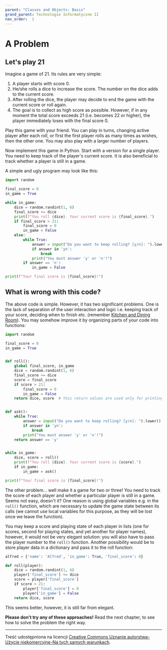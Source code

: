 ```yaml
---
parent: "Classes and Objects: Basis"
grand_parent: Technologie Informatyczne II
nav_order:  1
---
```


# A Problem

## Let's play 21

Imagine a game of 21. Its rules are very simple:

1. A player starts with score 0.
2. He/she rolls a dice to increase the score. The number on the dice adds to the current score.
3. After rolling the dice, the player may decide to end the game with the current score or roll again.
4. The goal is to collect as high score as possible. However, if in any moment the total score exceeds 21 (i.e. becomes 22 or higher), the player immediately loses with the final score 0.

Play this game with your friend. You can play in turns, changing active player after each roll, or first the first player rolls as many times as wishes, then the other one. You may also play with a larger number of players.

Now implement this game in Python. Start with a version for a single player. You need to keep track of the player's current score. It is also beneficial to track whether a player is still in a game.

A simple and ugly program may look like this:

```python
import random

final_score = 0
in_game = True

while in_game:
    dice = random.randint(1, 6)
    final_score += dice
    print(f"You roll {dice}. Your current score is {final_score}.")
    if final_score > 21:
        final_score = 0
        in_game = False
    else:
        while True:
            answer = input("Do you want to keep rolling? [y/n]: ").lower()
            if answer in 'yn':
                break
            print("You must answer 'y' or 'n'!")
        if answer == 'n':
            in_game = False

print(f"Your final score is {final_score}!")
```

## What is wrong with this code?

The above code is simple. However, it has two significant problems. One is the lack of separation of the user interaction and logic i.e. keeping track of your score, deciding when to finish etc. (remember [Kitchen and Dining Room](../00%20Algorithms/3%20Frontend-backend)). You may somehow improve it by organizing parts of your code into functions:

```python
import random

final_score = 0
in_game = True


def roll():
    global final_score, in_game
    dice = random.randint(1, 6)
    final_score += dice
    score = final_score
    if score > 21:
        final_score = 0
        in_game = False
    return dice, score  # this return values are used only for printing messages


def ask():
    while True:
        answer = input("Do you want to keep rolling? [y/n]: ").lower()
        if answer in 'yn':
            break
        print("You must answer 'y' or 'n'!")
    return answer == 'y'


while in_game:
    dice, score = roll()
    print(f"You roll {dice}. Your current score is {score}.")
    if in_game:
        in_game = ask()

print(f"Your final score is {final_score}!")
```

The other problem... well make it a game for two or three! You need to track the score of each player and whether a particular player is still in a game. Seems not easy, doesn't it? One reason is using global variables e.g. in the `roll()` function, which are necessary to update the game state between its calls (we cannot use local variables for this purpose, as they will be lost once we leave the function).

 You may keep a score and playing state of each player in lists (one for scores, second for playing states, and yet another for player names), however, it would not be very elegant solution: you will also have to pass the player number to the `roll()` function. Another possibility would be to store player data in a dictionary and pass it to the roll function:

```python
alfred = {'name': 'Alfred', 'in_game': True, 'final_score': 0}

def roll(player):
    dice = random.randint(1, 6)
    player['final_score'] += dice
    score = player['final_score']
    if score > 21:
        player['final_score'] = 0
        player['in_game'] = False
    return dice, score
```

This seems better, however, it is still far from elegant.

**Please don't try any of these approaches!** Read the next chapter, to see how to solve the problem the right way.

---

Treść udostępniona na licencji [Creative Commons Uznanie autorstwa-Użycie niekomercyjne-Na tych samych warunkach](https://creativecommons.org/licenses/by-nc-sa/4.0/deed.pl).

